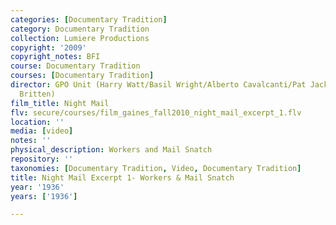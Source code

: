 ```yaml
---
categories: [Documentary Tradition]
category: Documentary Tradition
collection: Lumiere Productions
copyright: '2009'
copyright_notes: BFI
course: Documentary Tradition
courses: [Documentary Tradition]
director: GPO Unit (Harry Watt/Basil Wright/Alberto Cavalcanti/Pat Jackson/W.H. Auden/Benjamin
  Britten)
film_title: Night Mail
flv: secure/courses/film_gaines_fall2010_night_mail_excerpt_1.flv
location: ''
media: [video]
notes: ''
physical_description: Workers and Mail Snatch
repository: ''
taxonomies: [Documentary Tradition, Video, Documentary Tradition]
title: Night Mail Excerpt 1- Workers & Mail Snatch
year: '1936'
years: ['1936']

---
```

